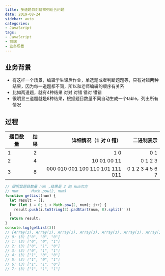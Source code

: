 ```yaml
---
title: 多道题目对错排列组合问题
date: 2019-08-24
sidebar: auto
categories:
- JavaScript
tags:
- JavaScript
- 前端
- 业务场景
---
```


##  业务背景
- 有这样一个场景，编辑学生课后作业，单选题或者判断题题等，只有对错两种结果，因为每一道题都不同，所以和老师编辑的顺序有关系
- 比如两道题，就有4种结果 对对 对错 错对 错错
- 很明显三道题就是8种结果，根据题目数量不同自动生成一个table，列出所有情况

##  过程

题目数量|结果|详细情况（1 对 0 错）|二进制表示
---|:--:|---:|---:
1|2|1  0|0 1
2|4|10 01 00 11|0 1 2 3
3|8|000 010 001 100 110 101 111 011|0 1 2 3 4 5 6 7

```js
// 很明显题目数量 num ,结果是 2 的 num次方
// num      Math.pow(2, num)
function getList(num) {
  let result = [];
  for (let i = 0; i < Math.pow(2, num); i++) {
    result.push(i.toString(2).padStart(num, 0).split(''))
  }
  return result;
}
console.log(getList(3))
// [Array(3), Array(3), Array(3), Array(3), Array(3), Array(3), Array(3), Array(3)]
// 0: (3) ["0", "0", "0"]
// 1: (3) ["0", "0", "1"]
// 2: (3) ["0", "1", "0"]
// 3: (3) ["0", "1", "1"]
// 4: (3) ["1", "0", "0"]
// 5: (3) ["1", "0", "1"]
// 6: (3) ["1", "1", "0"]
// 7: (3) ["1", "1", "1"]
```


